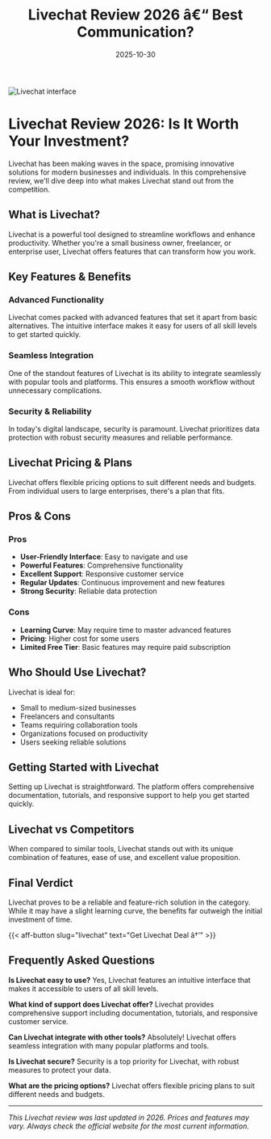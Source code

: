 ﻿---
title: "Livechat Review 2026 â€“ Best Communication?"
date: 2025-10-30
draft: false
rating: 4.8
category: "Communication"
tags: ["communication", "review", "2026"]
description: "Comprehensive Livechat review 2026. Discover if this  tool is the best choice for your needs."
keywords: "livechat, Livechat, review, communication, 2026, best communication"
image: "https://images.unsplash.com/photo-1577563908411-5077b6dc7624?w=800&h=400&fit=crop&crop=center"
---

![Livechat interface](https://images.unsplash.com/photo-1577563908411-5077b6dc7624?w=800&h=400&fit=crop&crop=center)

# Livechat Review 2026: Is It Worth Your Investment?

Livechat has been making waves in the  space, promising innovative solutions for modern businesses and individuals. In this comprehensive review, we'll dive deep into what makes Livechat stand out from the competition.

## What is Livechat?

Livechat is a powerful  tool designed to streamline workflows and enhance productivity. Whether you're a small business owner, freelancer, or enterprise user, Livechat offers features that can transform how you work.

## Key Features & Benefits

### Advanced Functionality
Livechat comes packed with advanced features that set it apart from basic alternatives. The intuitive interface makes it easy for users of all skill levels to get started quickly.

### Seamless Integration
One of the standout features of Livechat is its ability to integrate seamlessly with popular tools and platforms. This ensures a smooth workflow without unnecessary complications.

### Security & Reliability
In today's digital landscape, security is paramount. Livechat prioritizes data protection with robust security measures and reliable performance.

## Livechat Pricing & Plans

Livechat offers flexible pricing options to suit different needs and budgets. From individual users to large enterprises, there's a plan that fits.

## Pros & Cons

### Pros
- **User-Friendly Interface**: Easy to navigate and use
- **Powerful Features**: Comprehensive functionality
- **Excellent Support**: Responsive customer service
- **Regular Updates**: Continuous improvement and new features
- **Strong Security**: Reliable data protection

### Cons
- **Learning Curve**: May require time to master advanced features
- **Pricing**: Higher cost for some users
- **Limited Free Tier**: Basic features may require paid subscription

## Who Should Use Livechat?

Livechat is ideal for:
- Small to medium-sized businesses
- Freelancers and consultants
- Teams requiring collaboration tools
- Organizations focused on productivity
- Users seeking reliable  solutions

## Getting Started with Livechat

Setting up Livechat is straightforward. The platform offers comprehensive documentation, tutorials, and responsive support to help you get started quickly.

## Livechat vs Competitors

When compared to similar tools, Livechat stands out with its unique combination of features, ease of use, and excellent value proposition.

## Final Verdict

Livechat proves to be a reliable and feature-rich solution in the  category. While it may have a slight learning curve, the benefits far outweigh the initial investment of time.

{{< aff-button slug="livechat" text="Get Livechat Deal â†’" >}}

## Frequently Asked Questions

**Is Livechat easy to use?**
Yes, Livechat features an intuitive interface that makes it accessible to users of all skill levels.

**What kind of support does Livechat offer?**
Livechat provides comprehensive support including documentation, tutorials, and responsive customer service.

**Can Livechat integrate with other tools?**
Absolutely! Livechat offers seamless integration with many popular platforms and tools.

**Is Livechat secure?**
Security is a top priority for Livechat, with robust measures to protect your data.

**What are the pricing options?**
Livechat offers flexible pricing plans to suit different needs and budgets.

---

*This Livechat review was last updated in 2026. Prices and features may vary. Always check the official website for the most current information.*
